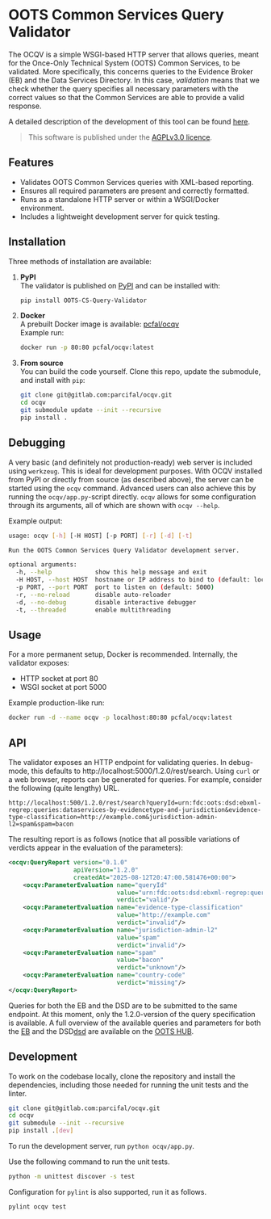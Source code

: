 # OOTS Common Services Query Validator

The OCQV is a simple WSGI-based HTTP server that allows queries, meant for 
the Once-Only Technical System (OOTS) Common Services, to be validated. More 
specifically, this concerns queries to the Evidence Broker (EB) and the Data 
Services Directory. In this case, *validation* means that we check whether the 
query specifies all necessary parameters with the correct values so that the 
Common Services are able to provide a valid response.

A detailed description of the development of this tool can be found
[here][memo].

 > This software is published under the [AGPLv3.0 licence](LICENCE).

## Features

- Validates OOTS Common Services queries with XML-based reporting.
- Ensures all required parameters are present and correctly formatted.
- Runs as a standalone HTTP server or within a WSGI/Docker environment.
- Includes a lightweight development server for quick testing.

## Installation

Three methods of installation are available:

 1. **PyPI**<br>
    The validator is published on [PyPI][pypi] and can be installed with:
    ```bash
    pip install OOTS-CS-Query-Validator
    ```
 2. **Docker**<br>
    A prebuilt Docker image is available:
    [pcfal/ocqv][docker]<br>
    Example run:
    ```bash
    docker run -p 80:80 pcfal/ocqv:latest
    ```
 3. **From source**<br> 
    You can build the code yourself. Clone this repo, update the submodule, 
    and install with `pip`:
    ```bash
    git clone git@gitlab.com:parcifal/ocqv.git
    cd ocqv
    git submodule update --init --recursive
    pip install .
    ```

## Debugging

A very basic (and definitely not production-ready) web server is included
using `werkzeug`. This is ideal for development purposes. With OCQV 
installed from PyPI or directly from source (as described above), the server 
can be started using the `ocqv` command. Advanced users can also achieve 
this by running the `ocqv/app.py`-script directly. `ocqv` allows for some 
configuration through its arguments, all of which are shown with `ocqv --help`.

Example output:

```bash
usage: ocqv [-h] [-H HOST] [-p PORT] [-r] [-d] [-t]

Run the OOTS Common Services Query Validator development server.

optional arguments:
  -h, --help            show this help message and exit
  -H HOST, --host HOST  hostname or IP address to bind to (default: localhost)
  -p PORT, --port PORT  port to listen on (default: 5000)
  -r, --no-reload       disable auto-reloader
  -d, --no-debug        disable interactive debugger
  -t, --threaded        enable multithreading
```

## Usage

For a more permanent setup, Docker is recommended.
Internally, the validator exposes:

 - HTTP socket at port 80
 - WSGI socket at port 5000

Example production-like run:

```bash
docker run -d --name ocqv -p localhost:80:80 pcfal/ocqv:latest
```

## API

The validator exposes an HTTP endpoint for validating queries. In debug-mode,
this defaults to http://localhost:5000/1.2.0/rest/search. Using `curl` or a
web browser, reports can be generated for queries. For example, consider the 
following (quite lengthy) URL.

```url
http://localhost:500/1.2.0/rest/search?queryId=urn:fdc:oots:dsd:ebxml-regrep:queries:dataservices-by-evidencetype-and-jurisdiction&evidence-type-classification=http://example.com&jurisdiction-admin-l2=spam&spam=bacon
```

The resulting report is as follows (notice that all possible variations of 
verdicts appear in the evaluation of the parameters):

```xml
<ocqv:QueryReport version="0.1.0" 
                  apiVersion="1.2.0" 
                  createdAt="2025-08-12T20:47:00.581476+00:00">
    <ocqv:ParameterEvaluation name="queryId"
                              value="urn:fdc:oots:dsd:ebxml-regrep:queries:dataservices-by-evidencetype-and-jurisdiction"
                              verdict="valid"/>
    <ocqv:ParameterEvaluation name="evidence-type-classification"
                              value="http://example.com"
                              verdict="invalid"/>
    <ocqv:ParameterEvaluation name="jurisdiction-admin-l2" 
                              value="spam" 
                              verdict="invalid"/>
    <ocqv:ParameterEvaluation name="spam" 
                              value="bacon" 
                              verdict="unknown"/>
    <ocqv:ParameterEvaluation name="country-code" 
                              verdict="missing"/>
</ocqv:QueryReport>
```

Queries for both the EB and the DSD are to be submitted to the same endpoint.
At this moment, only the 1.2.0-version of the query specification is 
available. A full overview of the available queries and parameters for both 
the [EB][eb] and the DSD[dsd] are available on the [OOTS HUB][hub].

## Development

To work on the codebase locally, clone the repository and install the 
dependencies, including those needed for running the unit tests and the linter.

```bash
git clone git@gitlab.com:parcifal/ocqv.git
cd ocqv
git submodule --init --recursive
pip install .[dev]
```

To run the development server, run `python ocqv/app.py`.

Use the following command to run the unit tests.

```bash
python -m unittest discover -s test
```

Configuration for `pylint` is also supported, run it as follows.

```bash
pylint ocqv test
```

[memo]:   https://www.van-de-weerd.net/~michael/memo/ocqv.html
[pypi]:   https://pypi.org/project/OOTS-CS-Query-Validator/
[docker]: https://hub.docker.com/repository/docker/ocqv

[eb]:  https://oots.pages.code.europa.eu/tdd/apidoc/evidence-broker
[dsd]: https://oots.pages.code.europa.eu/tdd/apidoc/data-services-directory
[hub]: https://ec.europa.eu/digital-building-blocks/sites/display/OOTS/OOTSHUB+Home

